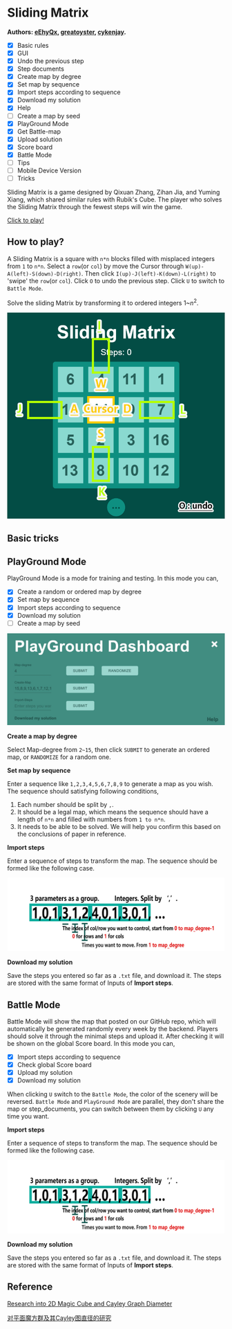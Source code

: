 # Sliding Matrix

**Authors: [eEhyQx](https://github.com/eEhyQx), [greatoyster](https://github.com/greatoyster),  [cykenjay](cykenjay@gmail.com).**

- [x] Basic rules
- [x] GUI
- [x] Undo the previous step
- [x] Step documents
- [x] Create map by degree
- [x] Set map by sequence
- [x] Import steps according to sequence 
- [x] Download my solution
- [x] Help
- [ ] Create a map by seed
- [x] PlayGround Mode
- [x] Get Battle-map
- [x] Upload solution
- [x] Score board
- [x] Battle Mode
- [ ] Tips
- [ ] Mobile Device Version
- [ ] Tricks

Sliding Matrix is a game designed by Qixuan Zhang, Zihan Jia, and Yuming Xiang, which shared similar rules with Rubik's Cube. The player who solves the Sliding Matrix through the fewest steps will win the game.

[Click to play!](https://eehyqx.github.io/SlidingMatrix/SlidingMatrix.html)

##  How to play?

A Sliding Matrix is a square with `n*n` blocks filled with misplaced integers from `1` to `n*n`. Select a `row`(or `col`) by move the Cursor through `W(up)-A(left)-S(down)-D(right)`.  Then click `I(up)-J(left)-K(down)-L(right)` to 'swipe' the `row`(or `col`). Click `O` to undo the previous step. Click `U` to switch to `Battle Mode`.

Solve the sliding Matrix by transforming it to ordered integers $1$~$n^2$.

![map_guide](./imgs/map_guide.png)

## Basic tricks

## PlayGround Mode

PlayGround Mode is a mode for training and testing. In this mode you can,
- [x] Create a random or ordered map by degree
- [x] Set map by sequence
- [x] Import steps according to sequence
- [x] Download my solution
- [ ] Create a map by seed

![Play Ground Mode](./imgs/PlayGround_Mode.jpg)

**Create a map by degree**

Select Map-degree from `2~15`, then click `SUBMIT` to generate an ordered map, or `RANDOMIZE` for a random one.

**Set map by sequence**

Enter a sequence like `1,2,3,4,5,6,7,8,9` to generate a map as you wish. The sequence should satisfying following conditions,

1. Each number should be split by `,`.
2. It should be a legal map, which means the sequence should have a length of `n*n` and filled with numbers from `1 to n*n`.
3. It needs to be able to be solved. We will help you confirm this based on the conclusions of paper in reference.

**Import steps**

Enter a sequence of steps to transform the map. The sequence should be formed like the following case.

 ![Play Ground Mode](./imgs/importsteps.png)

**Download my solution**

Save the steps you entered so far as a `.txt` file, and download it. The steps are stored with the same format of Inputs of **Import steps**.

## Battle Mode

Battle Mode will show the map that posted on our GitHub repo, which will automatically be generated randomly every week by the backend.  Players should solve it through the minimal steps and upload it. After checking it will be shown on the global Score board. In this mode you can,

- [x] Import steps according to sequence
- [x] Check global Score board
- [x] Upload my solution
- [x] Download my solution

When clicking `U` switch to the `Battle Mode`, the color of the scenery will be reversed. `Battle Mode` and `PlayGround Mode` are parallel, they don't share the map or step_documents, you can switch between them by clicking `U` any time you want.

**Import steps**

Enter a sequence of steps to transform the map. The sequence should be formed like the following case.

 ![Play Ground Mode](./imgs/importsteps.png)

**Download my solution**

Save the steps you entered so far as a `.txt` file, and download it. The steps are stored with the same format of Inputs of **Import steps**.

## Reference

[Research into 2D Magic Cube  and Cayley Graph Diameter](https://github.com/eEhyQx/WeCreate/blob/master/0x02.%5Ben%5DResearch%20into%202D%20Magic%20Cube.pdf)

[对平面魔方群及其Cayley图直径的研究](https://github.com/eEhyQx/WeCreate/blob/master/0x02.%5Bcn%5D%E5%AF%B9%E5%B9%B3%E9%9D%A2%E9%AD%94%E6%96%B9%E7%BE%A4%E5%8F%8A%E5%85%B6Cayley%E5%9B%BE%E7%9B%B4%E5%BE%84%E7%9A%84%E7%A0%94%E7%A9%B6.pdf)